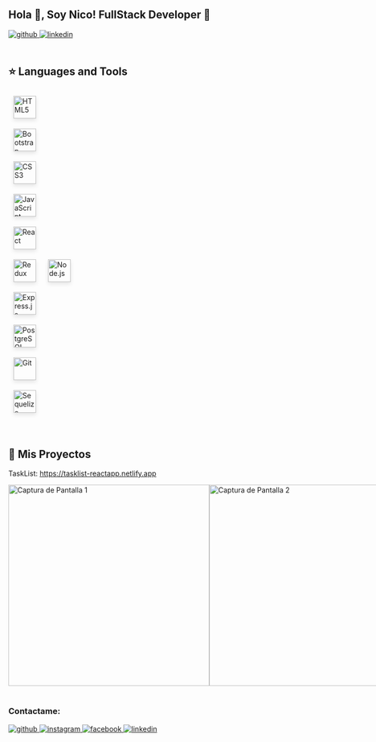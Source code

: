 ## Hola 👋, Soy Nico! FullStack Developer  🚀
  

<a href="https://github.com/https://github.com/Nicofontanini" target="_blank">
<img src=https://img.shields.io/badge/github-%2324292e.svg?&style=for-the-badge&logo=github&logoColor=white alt=github style="margin-bottom: 5px;" />
</a>
<a href="https://linkedin.com/in/nicolasfontanini/" target="_blank">
<img src=https://img.shields.io/badge/linkedin-%231E77B5.svg?&style=for-the-badge&logo=linkedin&logoColor=white alt=linkedin style="margin-bottom: 5px;" />
</a>  

<br/>  


<br/>  



## ⭐ Languages and Tools  
<div>  
<style>
  .skill-icon {
    margin: 10px;
    height: 45px;
    box-shadow: 0 4px 8px rgba(0, 0, 0, 0.1);
    transition: transform 0.3s ease-in-out;
  }

  .skill-icon:hover {
    transform: scale(1.1);
  }

  .large-icon {
    height: 60px;
  }
</style>

<a href="https://en.wikipedia.org/wiki/HTML5" target="_blank"><img class="skill-icon" src="https://profilinator.rishav.dev/skills-assets/html5-original-wordmark.svg" alt="HTML5" /></a>  
<a href="https://getbootstrap.com/docs/3.4/javascript/" target="_blank"><img class="skill-icon" src="https://profilinator.rishav.dev/skills-assets/bootstrap-plain.svg" alt="Bootstrap" /></a>  
<a href="https://www.w3schools.com/css/" target="_blank"><img class="skill-icon" src="https://profilinator.rishav.dev/skills-assets/css3-original-wordmark.svg" alt="CSS3" /></a>  
<a href="https://www.javascript.com/" target="_blank"><img class="skill-icon" src="https://profilinator.rishav.dev/skills-assets/javascript-original.svg" alt="JavaScript" /></a>  
<a href="https://reactjs.org/" target="_blank"><img class="skill-icon" src="https://profilinator.rishav.dev/skills-assets/react-original-wordmark.svg" alt="React" /></a> 
  </br> 
<a href="https://redux.js.org/" target="_blank"><img class="skill-icon large-icon" src="https://profilinator.rishav.dev/skills-assets/redux-original.svg" alt="Redux" /></a> 
<a href="https://nodejs.org/" target="_blank"><img class="skill-icon" src="https://profilinator.rishav.dev/skills-assets/nodejs-original-wordmark.svg" alt="Node.js" /></a>  
<a href="https://expressjs.com/" target="_blank"><img class="skill-icon" src="https://profilinator.rishav.dev/skills-assets/express-original-wordmark.svg" alt="Express.js" /></a>  
<a href="https://www.postgresql.org/" target="_blank"><img class="skill-icon" src="https://profilinator.rishav.dev/skills-assets/postgresql-original-wordmark.svg" alt="PostgreSQL" /></a>  
<a href="https://github.com/" target="_blank"><img class="skill-icon" src="https://profilinator.rishav.dev/skills-assets/git-scm-icon.svg" alt="Git" /></a>  
<a href="https://sequelize.org/" target="_blank"><img class="skill-icon" src="https://camo.githubusercontent.com/0ba1a9807c4ce4e06aa55f5931532925f1ba15dc0f579e4440a96d0bd4b2bcf7/68747470733a2f2f7777772e766563746f726c6f676f2e7a6f6e652f6c6f676f732f73657175656c697a656a732f73657175656c697a656a732d617232312e737667" alt="Sequelize" /></a>

</div>  

<br/>  

## 📌 Mis Proyectos

TaskList: https://tasklist-reactapp.netlify.app

<div style="display: flex; flex-direction: row; align-items: flex-start;">
    <img src="https://drive.google.com/uc?export=view&id=1JL04xuO1uykQ9MOK9LgwNZrVjwDxJJK0" alt="Captura de Pantalla 1" width="400" align="top" />
    <img src="https://drive.google.com/uc?export=view&id=10NiJb9hz_ETsxImbXae6QpTsfFm0NOa1" alt="Captura de Pantalla 2" width="400" align="top" />
</div>





  

<br/>  



### Contactame:  
<a href="https://github.com/NicoFotanini" target="_blank">
<img src=https://img.shields.io/badge/github-%2324292e.svg?&style=for-the-badge&logo=github&logoColor=white alt=github style="margin-bottom: 5px;" />
</a>
<a href="https://instagram.com/NicoFontanini" target="_blank">
<img src=https://img.shields.io/badge/instagram-%23000000.svg?&style=for-the-badge&logo=instagram&logoColor=white alt=instagram style="margin-bottom: 5px;" />
</a>
<a href="https://www.facebook.com/nicolas.fontanini.1" target="_blank">
<img src=https://img.shields.io/badge/facebook-%232E87FB.svg?&style=for-the-badge&logo=facebook&logoColor=white alt=facebook style="margin-bottom: 5px;" />
</a>
<a href="https://linkedin.com/in/nicolasfontanini/" target="_blank">
<img src=https://img.shields.io/badge/linkedin-%231E77B5.svg?&style=for-the-badge&logo=linkedin&logoColor=white alt=linkedin style="margin-bottom: 5px;" />
</a>  
  

<br/>  


<br />

